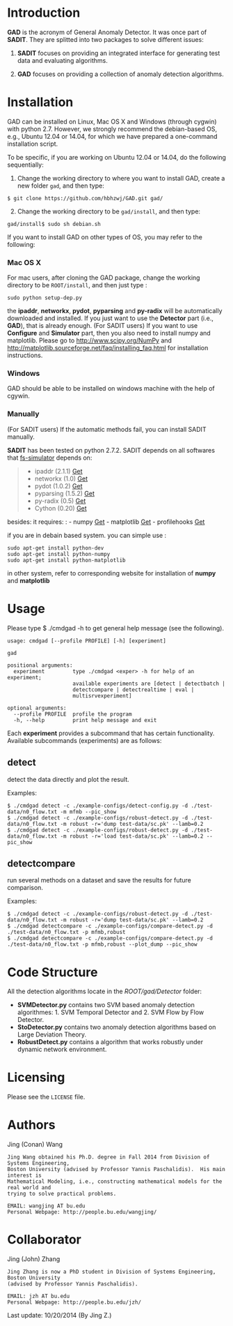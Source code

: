 Introduction
============
**GAD** is the acronym of General Anomaly Detector. It was
once part of **SADIT**. They are splitted into two packages to solve
different issues:

1. **SADIT** focuses on providing  an integrated interface for generating
test data and evaluating algorithms.

2. **GAD** focuses on providing a collection of anomaly
detection algorithms.


Installation
============

GAD can be installed on Linux, Mac OS X and Windows (through cygwin) with python 2.7. However, we strongly recommend the debian-based OS, e.g., Ubuntu 12.04 or 14.04, for which we have prepared a one-command installation script. 

To be specific, if you are working on Ubuntu 12.04 or 14.04, do the following sequentially:

1. Change the working directory to where you want to install GAD, create a new folder `gad`, and then type:

 `$ git clone https://github.com/hbhzwj/GAD.git gad/`

2. Change the working directory to be `gad/install`, and then type:

 `gad/install$ sudo sh debian.sh` 



If you want to install GAD on other types of OS, you may refer to the following:


### Mac OS X

For mac users, after cloning the GAD package, change the working directory to be `ROOT/install`, and then just type :

    sudo python setup-dep.py

the **ipaddr**, **networkx**, **pydot**, **pyparsing** and **py-radix**
will be automatically downloaded and installed. If you just want to use
the **Detector** part (i.e., **GAD**), that is already enough. (For SADIT users) If you want to use
**Configure** and **Simulator** part, then you also need to install
numpy and matplotlib. Please go to <http://www.scipy.org/NumPy> and
<http://matplotlib.sourceforge.net/faq/installing_faq.html> for
installation instructions.

### Windows
GAD should be able to be installed on windows machine with the help of cgywin. 


### Manually

(For SADIT users) If the automatic methods fail, you can install SADIT manually.

**SADIT** has been tested on python 2.7.2. SADIT depends on all softwares
that [fs-simulator](http://cs-people.bu.edu/eriksson/papers/erikssonInfocom11Flow.pdf) depends on:

> -   ipaddr (2.1.1)
>     [Get](http://ipaddr-py.googlecode.com/files/ipaddr-2.1.1.tar.gz)
> -   networkx (1.0)
>     [Get](http://networkx.lanl.gov/download/networkx/networkx-1.0.1.tar.gz)
> -   pydot (1.0.2)
>     [Get](http://pydot.googlecode.com/files/pydot-1.0.2.tar.gz)
> -   pyparsing (1.5.2)
>     [Get](http://downloads.sourceforge.net/project/pyparsing/pyparsing/pyparsing-1.5.2/pyparsing-1.5.2.tar.gz?r=http%3A%2F%2Fsourceforge.net%2Fprojects%2Fpyparsing%2Ffiles%2Fpyparsing%2Fpyparsing-1.5.2%2F&ts=1332828745&use_mirror=softlayer)
> -   py-radix (0.5)
>     [Get](http://py-radix.googlecode.com/files/py-radix-0.5.tar.gz)
> -   Cython (0.20)
>     [Get](http://cython.org/release/Cython-0.20.1.tar.gz)

besides: it requires:
:   -   numpy [Get](http://numpy.scipy.org/)
    -   matplotlib [Get](http://matplotlib.sourceforge.net/)
    -   profilehooks [Get](http://mg.pov.lt/profilehooks/)

if you are in debain based system. you can simple use :

    sudo apt-get install python-dev
    sudo apt-get install python-numpy
    sudo apt-get install python-matplotlib

in other system, refer to corresponding website for installation of
**numpy** and **matplotlib**


Usage
=====
Please type $ ./cmdgad -h
 to get general help message (see the following).

```
usage: cmdgad [--profile PROFILE] [-h] [experiment]

gad

positional arguments:
  experiment         type ./cmdgad <exper> -h for help of an experiment;
                     available experiments are [detect | detectbatch |
                     detectcompare | detectrealtime | eval |
                     multisrvexperiment]

optional arguments:
  --profile PROFILE  profile the program
  -h, --help         print help message and exit
```

Each **experiment** provides a subcommand that has certain functionality.
Available subcommands (experiments) are as follows:

detect
------
detect the data directly and plot the result.

Examples:

    $ ./cmdgad detect -c ./example-configs/detect-config.py -d ./test-data/n0_flow.txt -m mfmb --pic_show
    $ ./cmdgad detect -c ./example-configs/robust-detect.py -d ./test-data/n0_flow.txt -m robust -r='dump test-data/sc.pk' --lamb=0.2
    $ ./cmdgad detect -c ./example-configs/robust-detect.py -d ./test-data/n0_flow.txt -m robust -r='load test-data/sc.pk' --lamb=0.2 --pic_show


detectcompare
-------------
run several methods on a dataset and save the results for future
 comparison.

Examples:

    $ ./cmdgad detect -c ./example-configs/robust-detect.py -d ./test-data/n0_flow.txt -m robust -r='dump test-data/sc.pk' --lamb=0.2
    $ ./cmdgad detectcompare -c ./example-configs/compare-detect.py -d ./test-data/n0_flow.txt -p mfmb,robust 
    $ ./cmdgad detectcompare -c ./example-configs/compare-detect.py -d ./test-data/n0_flow.txt -p mfmb,robust --plot_dump --pic_show





Code Structure
============

All the detection algorithms locate
in the *ROOT/gad/Detector* folder:

 -   **SVMDetector.py** contains two SVM based anomaly detection
     algorithmes: 1. SVM Temporal Detector and 2. SVM Flow by Flow Detector.
 -   **StoDetector.py** contains two anomaly detection algorithms based
     on Large Deviation Theory.
 -   **RobustDetect.py** contains a algorithm that works robustly under
     dynamic network environment.


Licensing
=============
Please see the `LICENSE` file.

Authors
=============
Jing (Conan) Wang
```
Jing Wang obtained his Ph.D. degree in Fall 2014 from Division of Systems Engineering, 
Boston University (advised by Professor Yannis Paschalidis).  His main interest is 
Mathematical Modeling, i.e., constructing mathematical models for the real world and 
trying to solve practical problems.

EMAIL: wangjing AT bu.edu
Personal Webpage: http://people.bu.edu/wangjing/
``` 

Collaborator
=============
Jing (John) Zhang
```
Jing Zhang is now a PhD student in Division of Systems Engineering, Boston University 
(advised by Professor Yannis Paschalidis). 

EMAIL: jzh AT bu.edu
Personal Webpage: http://people.bu.edu/jzh/
```
Last update: 10/20/2014 (By Jing Z.)
